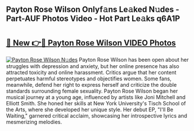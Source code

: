 ## Payton Rose Wilson Onlyf𝚊ns Le𝚊ked N𝚞des - Part-AUF Photos Video - Hot Part Le𝚊ks q6A1P

# <h2><a href="http://ac49437.deff.icu/?id=Payton+Rose+Wilson">🔗 New 👉🔴 Payton Rose Wilson VIDEO Photos</a></h2>

[![Payton Rose Wilson N𝚞des](https://i.imgur.com/rIISA9y.gif)](http://ac49437.deff.icu/?id=Payton+Rose+Wilson)
Payton Rose Wilson has been open about her struggles with depression and anxiety, but her online presence has also attracted toxicity and online harassment. Critics argue that her content perpetuates harmful stereotypes and objectifies women. Some fans, meanwhile, defend her right to express herself and criticize the double standards surrounding female sexuality. Payton Rose Wilson began her musical journey at a young age, influenced by artists like Joni Mitchell and Elliott Smith. She honed her skills at New York University's Tisch School of the Arts, where she developed her unique style. Her debut EP, "I'll Be Waiting," garnered critical acclaim, showcasing her introspective lyrics and mesmerizing melodies.
